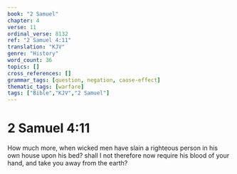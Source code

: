 ```yaml
---
book: "2 Samuel"
chapter: 4
verse: 11
ordinal_verse: 8132
ref: "2 Samuel 4:11"
translation: "KJV"
genre: "History"
word_count: 36
topics: []
cross_references: []
grammar_tags: [question, negation, cause-effect]
thematic_tags: [warfare]
tags: ["Bible","KJV","2 Samuel"]
---
```


# 2 Samuel 4:11

How much more, when wicked men have slain a righteous person in his own house upon his bed? shall I not therefore now require his blood of your hand, and take you away from the earth?
